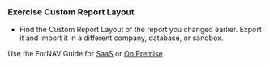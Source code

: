 ### Exercise Custom Report Layout

* Find the Custom Report Layout of the report you changed earlier. Export it and import it in a different company, database, or sandbox.

Use the ForNAV Guide for [SaaS](https://renebrummel.github.io/ForNAVGuide/#/ForNAVForBCSaaS/CustomLayouts) or [On Premise](https://renebrummel.github.io/ForNAVGuide/#/ForNAVForBCOnPrem/CustomLayouts)

<!-- ToDO -> edit links -->